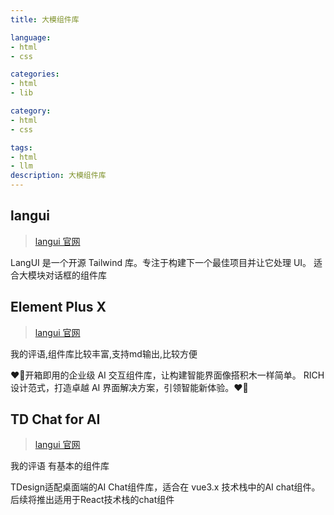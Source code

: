 ```yaml
---
title: 大模组件库

language:
- html
- css

categories:
- html
- lib

category:
- html
- css

tags:
- html
- llm
description: 大模组件库
---
```


## langui

> [langui 官网](https://www.langui.dev/)

LangUI 是一个开源 Tailwind 库。专注于构建下一个最佳项目并让它处理 UI。
适合大模块对话框的组件库


## Element Plus X
> [langui 官网](https://element-plus-x.com/components/useSend/)

我的评语,组件库比较丰富,支持md输出,比较方便

❤️‍🔥开箱即用的企业级 AI 交互组件库，让构建智能界面像搭积木一样简单。 RICH 设计范式，打造卓越 AI 界面解决方案，引领智能新体验。❤️‍🔥

## TD Chat for AI

> [langui 官网](https://tdesign.tencent.com/chat/components/chat-loading)

我的评语 有基本的组件库

TDesign适配桌面端的AI Chat组件库，适合在 vue3.x 技术栈中的AI chat组件。后续将推出适用于React技术栈的chat组件